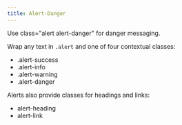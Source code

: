 ```yaml
---
title: Alert-Danger
---
```


Use class="alert alert-danger" for danger messaging.  

Wrap any text in `.alert` and one of four contextual classes:

* .alert-success
* .alert-info
* .alert-warning
* .alert-danger

Alerts also provide classes for headings and links:

* alert-heading
* alert-link
